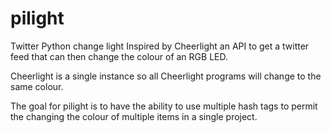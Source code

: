 # pilight
Twitter Python change light
Inspired by Cheerlight an API to get a twitter feed that can then change the colour of an RGB LED.

Cheerlight is a single instance so all Cheerlight programs will change to the same colour. 

The goal for pilight is to have the ability to use multiple hash tags to permit the changing the colour of multiple items in a single project.

